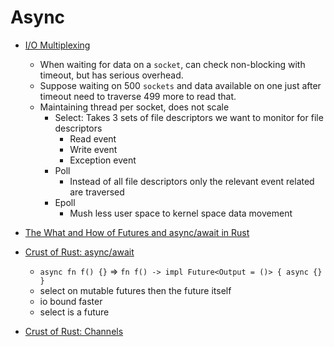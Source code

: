 # Async

- [I/O Multiplexing](https://www.softprayog.in/programming/io-multiplexing-select-poll-epoll-in-linux)
    - When waiting for data on a `socket`, can check non-blocking with timeout, but has serious overhead. 
    - Suppose waiting on 500 `sockets` and data available on one just after timeout need to traverse 499 more to read that.
    - Maintaining thread per socket,  does not scale
        - Select: Takes 3 sets of file descriptors we want to monitor for file descriptors
            - Read event
            - Write event
            - Exception event
        - Poll
            - Instead of all file descriptors only the relevant event related are traversed
        - Epoll
            - Mush less user space to kernel space data movement

- [The What and How of Futures and async/await in Rust](https://www.youtube.com/watch?v=9_3krAQtD2k)

- [Crust of Rust: async/await](https://youtu.be/ThjvMReOXYM)
    - `async fn f() {}` => `fn f() -> impl Future<Output = ()> { async {} }`
    - select on mutable futures then the future itself
    - io bound faster
    - select is a future

- [Crust of Rust: Channels](https://youtu.be/b4mS5UPHh20)